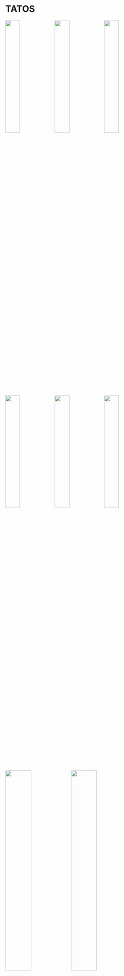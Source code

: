 # TATOS
<img src="https://user-images.githubusercontent.com/62179996/117551042-47ed9180-b061-11eb-87f9-7f91923b2795.png" width="30%" align="left" padding='50'/>
<img src="https://user-images.githubusercontent.com/62179996/117551057-5a67cb00-b061-11eb-8342-d72ea41f2bd5.png" width="30%" align="left" padding='50'/>
<img src="https://user-images.githubusercontent.com/62179996/117551073-75d2d600-b061-11eb-87ec-9a292b065b34.png" width="30%" align="left" padding='50'/>
<img src="https://user-images.githubusercontent.com/62179996/117551081-7d927a80-b061-11eb-80d2-376f6541dce7.png" width="30%" align="left" padding='50'/>
<img src="https://user-images.githubusercontent.com/62179996/117551089-85eab580-b061-11eb-9f9a-7732f9580516.png" width="30%" align="left" padding='50'/>
<img src="https://user-images.githubusercontent.com/62179996/117551095-8daa5a00-b061-11eb-8ae4-7f5e78996294.png" width="30%" align="left" padding='50'/>
<img src="https://user-images.githubusercontent.com/62179996/117551062-60f64280-b061-11eb-8a78-3654a5befd23.png" width="40%" align="left" padding='40'/>
<img src="https://user-images.githubusercontent.com/62179996/117551069-710e2200-b061-11eb-960a-5467ffd30698.png" width="40%" align="left" padding='40'/>


<!-- ![Screenshot_1620499700_iphone12black_portrait](https://user-images.githubusercontent.com/62179996/117551042-47ed9180-b061-11eb-87f9-7f91923b2795.png)
![Screenshot_1620499961_iphone12black_portrait](https://user-images.githubusercontent.com/62179996/117551057-5a67cb00-b061-11eb-8342-d72ea41f2bd5.png)
![Screenshot_1620500327_iphone12black_landscape](https://user-images.githubusercontent.com/62179996/117551062-60f64280-b061-11eb-8a78-3654a5befd23.png)
![Screenshot_1620500478_iphone12black_landscape](https://user-images.githubusercontent.com/62179996/117551069-710e2200-b061-11eb-960a-5467ffd30698.png)
![Screenshot_1620498789_iphone12black_portrait](https://user-images.githubusercontent.com/62179996/117551073-75d2d600-b061-11eb-87ec-9a292b065b34.png)
![Screenshot_1620498929_iphone12black_portrait](https://user-images.githubusercontent.com/62179996/117551081-7d927a80-b061-11eb-80d2-376f6541dce7.png)
![Screenshot_1620499096_iphone12black_portrait](https://user-images.githubusercontent.com/62179996/117551089-85eab580-b061-11eb-9f9a-7732f9580516.png)
![Screenshot_1620499215_iphone12black_portrait](https://user-images.githubusercontent.com/62179996/117551095-8daa5a00-b061-11eb-8ae4-7f5e78996294.pn)
g -->
